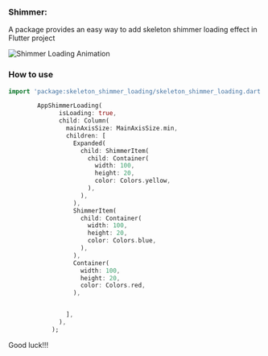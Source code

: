 ### Shimmer:

A package provides an easy way to add skeleton shimmer loading effect in Flutter project

![Shimmer Loading Animation](https://miro.medium.com/v2/resize:fit:1200/1*uZ5_qMv7QUAeCtaFCHzNKA.gif)

### How to use

```dart
import 'package:skeleton_shimmer_loading/skeleton_shimmer_loading.dart';
```

```dart
        AppShimmerLoading(
              isLoading: true,
              child: Column(
                mainAxisSize: MainAxisSize.min,
                children: [
                  Expanded(
                    child: ShimmerItem(
                      child: Container(
                        width: 100,
                        height: 20,
                        color: Colors.yellow,
                      ),
                    ),
                  ),
                  ShimmerItem(
                    child: Container(
                      width: 100,
                      height: 20,
                      color: Colors.blue,
                    ),
                  ),
                  Container(
                    width: 100,
                    height: 20,
                    color: Colors.red,
                  ),


                ],
              ),
            );
```

Good luck!!!
